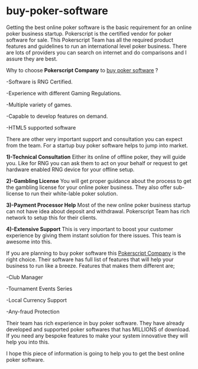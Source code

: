 # buy-poker-software
Getting the best online poker software is the basic requirement for an online poker business startup. Pokerscript is the certified vendor for poker software for sale.
This Pokerscript Team has all the required product features and guidelines to run an international level poker business. There are lots of providers you can search on internet and do comparisons and I assure they are best.

Why to choose **Pokerscript Company** to <a href="https://www.pokerscript.net/">buy poker software</a> ?

-Software is RNG Certified.

-Experience with different Gaming Regulations.

-Multiple variety of games.

-Capable to develop features on demand.

-HTML5 supported software

There are other very important support and consultation you can expect from the team. For a startup buy poker software helps to jump into market.

**1)-Technical Consultation**
Either its online of offline poker, they will guide you. Like for RNG you can ask them to act on your behalf or request to get hardware enabled RNG device for your offline setup.

**2)-Gambling License**
You will get proper guidance about the process to get the gambling license for your online poker business. They also offer sub-license to run their white-lable poker solution.

**3)-Payment Processor Help**
Most of the new online poker business startup can not have idea about deposit and withdrawal. Pokerscript Team has rich network to setup this for their clients.

**4)-Extensive Support**
This is very important to boost your customer experience by giving them instant solution for there issues. This team is awesome into this.

If you are planning to buy poker software this <a href="https://www.pokerscript.net/">Pokerscript Company</a> is the right choice. Their software has full list of features that will help your business to run like a breeze. Features that makes them different are;

-Club Manager

-Tournament Events Series

-Local Currency Support

-Any-fraud Protection

Their team has rich experience in buy poker software. They have already developed and supported poker softwares that has MILLIONS of download. If you need any bespoke features to make your system innovative they will help you into this.

I hope this piece of information is going to help you to get the best online poker software.

